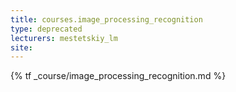 ```yaml
---
title: courses.image_processing_recognition
type: deprecated
lecturers: mestetskiy_lm
site:
---
```


{% tf _course/image_processing_recognition.md %}
